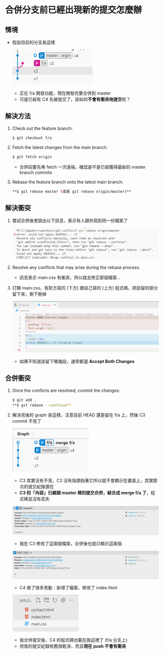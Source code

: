 # 合併分支前已經出現新的提交怎麼辦

## 情境

- 假設目前的分支長這樣
    
    ![Untitled](./img/img.png)
    
    - 正在 f/a 開發功能，現在開發完要合併到 master
    - 可是已經有 C4 先被提交了，該如何**不會有衝突地提交**呢？

## 解決方法

1. Check out the feature branch:
    
    ```bash
    $ git checkout f/a
    ```
    
2. Fetch the latest changes from the main branch:
    
    ```bash
    $ git fetch origin
    ```
    
    - 合併前要先再 fetch 一次遠端，確認是不是已經獲得最新的 master branch commits
3. Rebase the feature branch onto the latest main branch:
    
    ```bash
    **$ git rebase master (或是 git rebase origin/master)**
    ```
    

## 解決衝突

1. 嘗試合併後會跳出以下訊息，表示有人跟你寫到同一份檔案了
    
    ![Untitled](./img/img1.png)
    
2. Resolve any conflicts that may arise during the rebase process.
    - 訊息表示 main.css 有衝突，所以就去修正那個檔案…
3. 打開 main.css，有對方寫的 (下方) 跟自己寫的 (上方) 程式碼，把該留的部分留下來，剩下刪掉 
    
    ![Untitled](./img/img2.png)
    
    - 如果不知道該留下哪幾段，通常都選 **Accept Both Changes**

## 合併衝突

1. Once the conflicts are resolved, commit the changes:
    
    ```bash
    $ git add .
    **$ git rebase --continue**
    ```
    
2. 解決完後的 graph 長這樣，注意目前 HEAD 還是留在 f/a 上，然後 C3 commit 不見了
    
    ![Untitled](./img/img3.png)
    
    - C3 其實沒有不見，C3 沒有指頭指著它所以就不會顯示在畫面上，其實那次的提交紀錄還在
    - **C3 的「內容」已經跟 master 裡的提交合併，結合成 merge f/a 了**，程式碼並沒有丟失
    
    ![Untitled](./img/img4.png)
    
    - 我在 C3 修改了這兩個檔案，合併後也就只顯示這兩個
    
    ![Untitled](./img/img5.png)
    
    - C4 做了很多改動：新增了檔案、修改了 index.html

    ![Untitled](./img/img6.png)

   - 我合併提交後，C4 的程式碼也載在我這裡了 (f/a 分支上)
   - 但我的提交紀錄依舊很乾淨，而且**現在 push 不會有衝突**